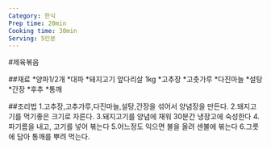 ```yaml
---
Category: 한식
Prep time: 20min
Cooking time: 30min
Serving: 5인분
---
```


#제육볶음

##재료
*양파1/2개
*대파
*돼지고기 앞다리살 1kg
*고추장
*고춧가루
*다진마늘
*설탕
*간장
*후추
*통깨

##조리법
1.고추장,고추가루,다진마늘,설탕,간장을 섞어서 양념장을 만든다.
2.돼지고기를 먹기좋은 크기로 자른다.
3.돼지고기를 양념에 재워 30분간 냉장고에 숙성한다
4.파기름을 내고, 고기를 넣어 볶는다
5.어느정도 익으면 불을 올려 센불에 볶는다
6.그릇에 담아 통깨를 뿌려 먹는다.
